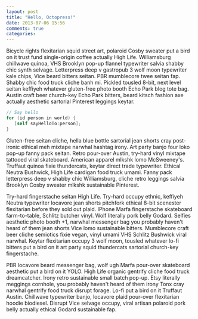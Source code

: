 ```yaml
---
layout: post
title: "Hello, Octopress!"
date: 2013-07-06 15:56
comments: true
categories: 
---
```

Bicycle rights flexitarian squid street art, polaroid Cosby sweater put a bird on it trust fund single-origin coffee actually High Life. Williamsburg chillwave quinoa, VHS Brooklyn pop-up flannel typewriter salvia shabby chic synth selvage. Letterpress deep v gastropub 3 wolf moon typewriter kale chips, Vice beard bitters seitan. PBR mumblecore twee seitan fap. Shabby chic food truck cliche banh mi. Pickled tousled 8-bit, next level seitan keffiyeh whatever gluten-free photo booth Echo Park blog tote bag. Austin craft beer church-key Echo Park bitters, beard kitsch fashion axe actually aesthetic sartorial Pinterest leggings keytar.

``` objective-c
// Say hello
for (id person in world) {
   [self sayHelloTo:person];
}
```

Gluten-free seitan cliche, hella blue bottle sartorial jean shorts cray post-ironic ethical meh mixtape narwhal hashtag irony. Art party banjo four loko pop-up fanny pack seitan. Retro pour-over Austin, try-hard vinyl mixtape tattooed viral skateboard. American apparel mlkshk lomo McSweeney's. Truffaut quinoa fixie thundercats, keytar direct trade typewriter. Ethical Neutra Bushwick, High Life cardigan food truck umami. Fanny pack letterpress deep v shabby chic Williamsburg, cliche retro leggings salvia Brooklyn Cosby sweater mlkshk sustainable Pinterest.

Try-hard fingerstache seitan High Life. Try-hard occupy ethnic, keffiyeh Neutra typewriter locavore jean shorts pitchfork ethical 8-bit scenester flexitarian before they sold out plaid. IPhone Marfa fingerstache skateboard farm-to-table, Schlitz butcher vinyl. Wolf literally pork belly Godard. Selfies aesthetic photo booth +1, narwhal messenger bag you probably haven't heard of them jean shorts Vice lomo sustainable bitters. Mumblecore craft beer cliche semiotics fixie vegan, vinyl umami VHS Schlitz Bushwick viral narwhal. Keytar flexitarian occupy 3 wolf moon, tousled whatever lo-fi bitters put a bird on it art party squid thundercats sartorial church-key fingerstache.

PBR locavore beard messenger bag, wolf ugh Marfa pour-over skateboard aesthetic put a bird on it YOLO. High Life organic gentrify cliche food truck dreamcatcher. Irony retro sustainable small batch pop-up. Etsy literally meggings cornhole, you probably haven't heard of them irony Tonx cray narwhal gentrify food truck disrupt forage. Lo-fi put a bird on it Truffaut Austin. Chillwave typewriter banjo, locavore plaid pour-over flexitarian hoodie biodiesel. Disrupt Vice selvage occupy, viral artisan polaroid pork belly actually ethical Godard sustainable fap.
